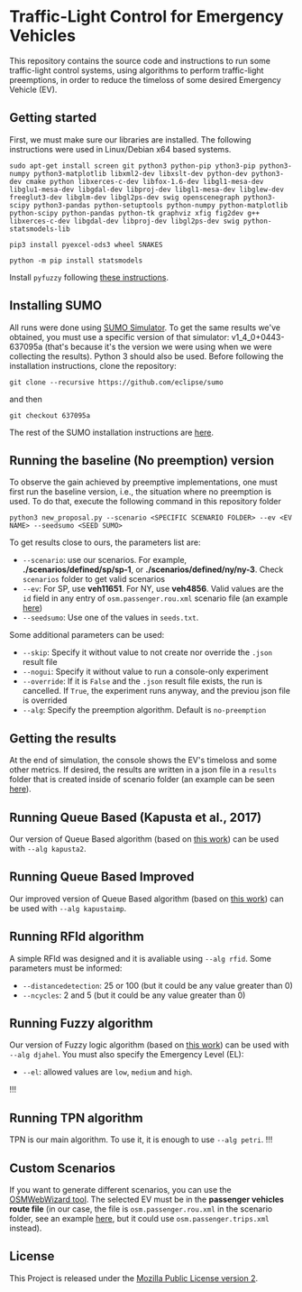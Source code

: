 # Traffic-Light Control for Emergency Vehicles

This repository contains the source code and instructions to run some traffic-light control systems, using algorithms to perform traffic-light preemptions, in order to reduce the timeloss of some desired Emergency Vehicle (EV).

## Getting started

First, we must make sure our libraries are installed. The following instructions were used in Linux/Debian x64 based systems.

`sudo apt-get install screen git python3 python-pip ython3-pip python3-numpy python3-matplotlib libxml2-dev libxslt-dev python-dev python3-dev cmake python libxerces-c-dev libfox-1.6-dev libgl1-mesa-dev libglu1-mesa-dev libgdal-dev libproj-dev libgl1-mesa-dev libglew-dev freeglut3-dev libglm-dev libgl2ps-dev swig openscenegraph python3-scipy python3-pandas python-setuptools python-numpy python-matplotlib python-scipy python-pandas python-tk graphviz xfig fig2dev g++ libxerces-c-dev libgdal-dev libproj-dev libgl2ps-dev swig python-statsmodels-lib`

`pip3 install pyexcel-ods3 wheel SNAKES`

`python -m pip install statsmodels`

Install `pyfuzzy` following [these instructions](https://github.com/avatar29A/pyfuzzy.git).

## Installing SUMO

All runs were done using [SUMO Simulator](https://sumo.dlr.de/docs/). To get the same results we've obtained, you must use a specific version of that simulator: v1_4_0+0443-637095a (that's because it's the version we were using when we were collecting the results). Python 3 should also be used. Before following the installation instructions, clone the repository:

`git clone --recursive https://github.com/eclipse/sumo`

and then

`git checkout 637095a`

The rest of the SUMO installation instructions are [here](https://github.com/eclipse/sumo#build-and-installation).

## Running the baseline (No preemption) version

To observe the gain achieved by preemptive implementations, one must first run the baseline version, i.e., the situation where no preemption is used. To do that, execute the following command in this repository folder

`python3 new_proposal.py --scenario <SPECIFIC SCENARIO FOLDER> --ev <EV NAME> --seedsumo <SEED SUMO>`

To get results close to ours, the parameters list are:

* `--scenario`: use our scenarios. For example, **./scenarios/defined/sp/sp-1**, or **./scenarios/defined/ny/ny-3**. Check `scenarios` folder to get valid scenarios
* `--ev`: For SP, use **veh11651**. For NY, use **veh4856**. Valid values are the `id` field in any entry of `osm.passenger.rou.xml` scenario file (an example [here](scenarios/defined/sp/sp-1/osm.passenger.rou.xml)) 
* `--seedsumo`: Use one of the values in `seeds.txt`.

Some additional parameters can be used:

* `--skip`: Specify it without value to not create nor override the `.json` result file
* `--nogui`: Specify it without value to run a console-only experiment
* `--override`: If it is `False` and the `.json` result file exists, the run is cancelled. If `True`, the experiment runs anyway, and the previou json file is overrided
* `--alg`: Specify the preemption algorithm. Default is `no-preemption`

## Getting the results

At the end of simulation, the console shows the EV's timeloss and some other metrics. If desired, the results are written in a json file in a `results` folder that is created inside of scenario folder (an example can be seen [here](scenarios/defined/sp/sp-1/results/staticdynamic/alg!djahel_ev!veh5393_seed!227_wc!start_el!high.json)).

## Running Queue Based (Kapusta et al., 2017)

Our version of Queue Based algorithm (based on [this work](https://ieeexplore.ieee.org/abstract/document/8124424)) can be used with `--alg kapusta2`.

## Running Queue Based Improved

Our improved version of Queue Based algorithm (based on [this work](https://ieeexplore.ieee.org/abstract/document/8124424)) can be used with `--alg kapustaimp`.

## Running RFId algorithm

A simple RFId was designed and it is avaliable using `--alg rfid`. Some parameters must be informed:

* `--distancedetection`: 25 or 100 (but it could be any value greater than 0)
* `--ncycles`: 2 and 5 (but it could be any value greater than 0)

## Running Fuzzy algorithm

Our version of Fuzzy logic algorithm (based on [this work](https://ieeexplore.ieee.org/abstract/document/7366151)) can be used with `--alg djahel`. You must also specify the Emergency Level (EL):

* `--el`: allowed values are `low`, `medium` and `high`.

!!!
## Running TPN algorithm

TPN is our main algorithm. To use it, it is enough to use `--alg petri`.
!!!

## Custom Scenarios

If you want to generate different scenarios, you can use the [OSMWebWizard tool](https://sumo.dlr.de/docs/Tutorials/OSMWebWizard.html). The selected EV must be in the **passenger vehicles route file** (in our case, the file is `osm.passenger.rou.xml` in the scenario folder, see an example [here](scenarios/defined/sp/sp-1/osm.passenger.rou.xml), but it could use `osm.passenger.trips.xml` instead).

## License

This Project is released under the [Mozilla Public License version 2](https://www.mozilla.org/en-US/MPL/2.0/).
